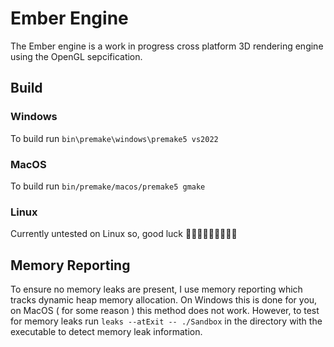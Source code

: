 # Ember Engine
 The Ember engine is a work in progress cross platform 3D rendering engine using the OpenGL sepcification. 

 ## Build
 ### Windows
 To build run ```bin\premake\windows\premake5 vs2022```
 
 ### MacOS
 To build run ```bin/premake/macos/premake5 gmake```
 
 ### Linux 
 Currently untested on Linux so, good luck 🤷🏻‍♂️🤷🏻‍♂️🤷🏻‍♂️

 ## Memory Reporting
 To ensure no memory leaks are present, I use memory reporting which tracks dynamic heap memory allocation.
 On Windows this is done for you, on MacOS ( for some reason ) this method does not work. However, to test for
 memory leaks run ```leaks --atExit -- ./Sandbox``` in the directory with the executable to detect memory leak 
 information.
